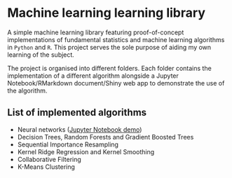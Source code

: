 # Machine learning learning library
 
A simple machine learning library featuring proof-of-concept implementations of fundamental statistics and machine learning algorithms in `Python` and `R`. This project serves the sole purpose of aiding my own learning of the subject.

The project is organised into different folders. Each folder contains the implementation of a different algorithm alongside a Jupyter Notebook/RMarkdown document/Shiny web app to demonstrate the use of the algorithm.

## List of implemented algorithms

- Neural networks ([Jupyter Notebook demo](https://github.com/maxweissenbacher/max-learning-library/blob/main/Neural%20Network/Neural%20network.ipynb))
- Decision Trees, Random Forests and Gradient Boosted Trees
- Sequential Importance Resampling
- Kernel Ridge Regression and Kernel Smoothing
- Collaborative Filtering
- K-Means Clustering
